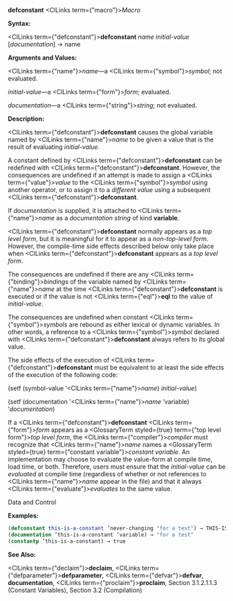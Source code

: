 **defconstant** <ClLinks  term={"macro"}><i>Macro</i></ClLinks> 



**Syntax:** 



<ClLinks  term={"defconstant"}><b>defconstant</b></ClLinks> *name initial-value* [*documentation*] → name 



**Arguments and Values:** 



<ClLinks  term={"name"}><i>name</i></ClLinks>—a <ClLinks  term={"symbol"}><i>symbol</i></ClLinks>; not evaluated. 



*initial-value*—a <ClLinks  term={"form"}><i>form</i></ClLinks>; evaluated. 



*documentation*—a <ClLinks  term={"string"}><i>string</i></ClLinks>; not evaluated. 



**Description:** 



<ClLinks  term={"defconstant"}><b>defconstant</b></ClLinks> causes the global variable named by <ClLinks  term={"name"}><i>name</i></ClLinks> to be given a value that is the result of evaluating *initial-value*. 



A constant defined by <ClLinks  term={"defconstant"}><b>defconstant</b></ClLinks> can be redefined with <ClLinks  term={"defconstant"}><b>defconstant</b></ClLinks>. However, the consequences are undefined if an attempt is made to assign a <ClLinks  term={"value"}><i>value</i></ClLinks> to the <ClLinks  term={"symbol"}><i>symbol</i></ClLinks> using another operator, or to assign it to a *different value* using a subsequent <ClLinks  term={"defconstant"}><b>defconstant</b></ClLinks>. 



If *documentation* is supplied, it is attached to <ClLinks  term={"name"}><i>name</i></ClLinks> as a *documentation string* of kind **variable**. 



<ClLinks  term={"defconstant"}><b>defconstant</b></ClLinks> normally appears as a *top level form*, but it is meaningful for it to appear as a *non-top-level form*. However, the compile-time side effects described below only take place when <ClLinks  term={"defconstant"}><b>defconstant</b></ClLinks> appears as a *top level form*. 



The consequences are undefined if there are any <ClLinks  term={"binding"}><i>bindings</i></ClLinks> of the variable named by <ClLinks  term={"name"}><i>name</i></ClLinks> at the time <ClLinks  term={"defconstant"}><b>defconstant</b></ClLinks> is executed or if the value is not <ClLinks  term={"eql"}><b>eql</b></ClLinks> to the value of *initial-value*. 



The consequences are undefined when constant <ClLinks  term={"symbol"}><i>symbols</i></ClLinks> are rebound as either lexical or dynamic variables. In other words, a reference to a <ClLinks  term={"symbol"}><i>symbol</i></ClLinks> declared with <ClLinks  term={"defconstant"}><b>defconstant</b></ClLinks> always refers to its global value. 



The side effects of the execution of <ClLinks  term={"defconstant"}><b>defconstant</b></ClLinks> must be equivalent to at least the side effects of the execution of the following code: 



(setf (symbol-value ’<ClLinks  term={"name"}><i>name</i></ClLinks>) *initial-value*) 



(setf (documentation ’<ClLinks  term={"name"}><i>name</i></ClLinks> ’variable) ’*documentation*) 



If a <ClLinks  term={"defconstant"}><b>defconstant</b></ClLinks> <ClLinks  term={"form"}><i>form</i></ClLinks> appears as a <GlossaryTerm styled={true} term={"top level form"}><i>top level form</i></GlossaryTerm>, the <ClLinks  term={"compiler"}><i>compiler</i></ClLinks> must recognize that <ClLinks  term={"name"}><i>name</i></ClLinks> names a <GlossaryTerm styled={true} term={"constant variable"}><i>constant variable</i></GlossaryTerm>. An implementation may choose to evaluate the value-form at compile time, load time, or both. Therefore, users must ensure that the *initial-value* can be *evaluated* at compile time (regardless of whether or not references to <ClLinks  term={"name"}><i>name</i></ClLinks> appear in the file) and that it always <ClLinks  term={"evaluate"}><i>evaluates</i></ClLinks> to the same value. 



Data and Control 











**Examples:**
```lisp
(defconstant this-is-a-constant ’never-changing "for a test") → THIS-IS-A-CONSTANT this-is-a-constant → NEVER-CHANGING 
(documentation ’this-is-a-constant ’variable) → "for a test" 
(constantp ’this-is-a-constant) → true 
```
**See Also:** 



<ClLinks  term={"declaim"}><b>declaim</b></ClLinks>, <ClLinks  term={"defparameter"}><b>defparameter</b></ClLinks>, <ClLinks  term={"defvar"}><b>defvar</b></ClLinks>, **documentation**, <ClLinks  term={"proclaim"}><b>proclaim</b></ClLinks>, Section 3.1.2.1.1.3 (Constant Variables), Section 3.2 (Compilation) 



